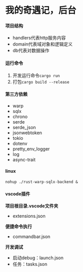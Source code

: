 # 我的奇遇记，后台

#### 项目结构
- handlers代表http服务内容
- domain代表域对象和逻辑定义
- db代表对数据操作

#### 运行命令
1. 开发运行命令`cargo run`
2. 打包`cargo build --release`

#### 第三方依赖
- warp
- sqlx
- chrono
- serde
- serde_json
- jsonwebtoken
- tokio
- dotenv
- pretty_env_logger
- log
- async-trait

#### linux
```shell
nohup ./rust-warp-sqlx-backend &
```

#### vscode插件
**项目根目录.vscode文件夹**
- extensions.json

**便捷命令执行**
- commandbar.json

**开发调试**
- 启动debug：launch.json
- 任务：tasks.json

